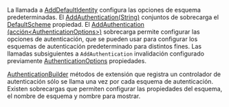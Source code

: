 <!--Don't update this for 2.2, use the 2.2 version -->
La llamada a [AddDefaultIdentity](/dotnet/api/microsoft.extensions.dependencyinjection.identityservicecollectionuiextensions.adddefaultidentity) configura las opciones de esquema predeterminadas. El [AddAuthentication(String)](/dotnet/api/microsoft.extensions.dependencyinjection.authenticationservicecollectionextensions.addauthentication#Microsoft_Extensions_DependencyInjection_AuthenticationServiceCollectionExtensions_AddAuthentication_Microsoft_Extensions_DependencyInjection_IServiceCollection_System_String_) conjuntos de sobrecarga el [DefaultScheme](/dotnet/api/microsoft.aspnetcore.authentication.authenticationoptions.defaultscheme) propiedad. El [AddAuthentication (acción&lt;AuthenticationOptions&gt;)](/dotnet/api/microsoft.extensions.dependencyinjection.authenticationservicecollectionextensions.addauthentication#Microsoft_Extensions_DependencyInjection_AuthenticationServiceCollectionExtensions_AddAuthentication_Microsoft_Extensions_DependencyInjection_IServiceCollection_System_Action_Microsoft_AspNetCore_Authentication_AuthenticationOptions__) sobrecarga permite configurar las opciones de autenticación, que se pueden usar para configurar los esquemas de autenticación predeterminado para distintos fines. Las llamadas subsiguientes a `AddAuthentication` invalidación configurado previamente [AuthenticationOptions](/dotnet/api/microsoft.aspnetcore.builder.authenticationoptions) propiedades.

[AuthenticationBuilder](/dotnet/api/microsoft.aspnetcore.authentication.authenticationbuilder) métodos de extensión que registra un controlador de autenticación sólo se llama una vez por cada esquema de autenticación. Existen sobrecargas que permiten configurar las propiedades del esquema, el nombre de esquema y nombre para mostrar.
